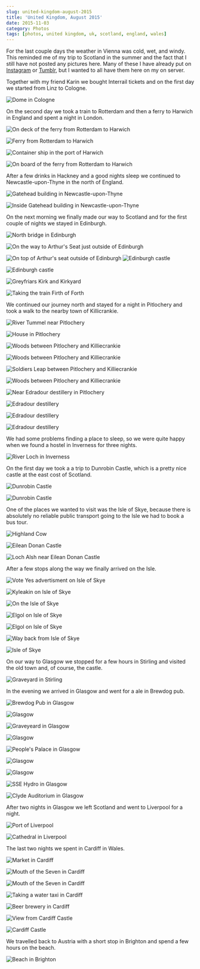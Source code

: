 ```yaml
---
slug: united-kingdom-august-2015
title: 'United Kingdom, August 2015'
date: 2015-11-03
category: Photos
tags: [photos, united kingdom, uk, scotland, england, wales]
---
```


For the last couple days the weather in Vienna was cold, wet, and windy. This reminded me of my trip to Scotland in the summer and the fact that I still have not posted any pictures here. Many of these I have already put on [Instagram](https://www.instagram.com/florian_/) or [Tumblr](http://42reasons.com), but I wanted to all have them here on my on server.

Together with my friend Karin we bought Interrail tickets and on the first day we started from Linz to Cologne.

![Dome in Cologne](IMG_0194.jpg)

On the second day we took a train to Rotterdam and then a ferry to Harwich in England and spent a night in London.

![On deck of the ferry from Rotterdam to Harwich](IMG_0183.jpg)

![Ferry from Rotterdam to Harwich](IMG_0186.jpg)

![Container ship in the port of Harwich](IMG_0189.jpg)

![On board of the ferry from Rotterdam to Harwich](IMG_0192.jpg)

After a few drinks in Hackney and a good nights sleep we continued to Newcastle-upon-Thyne in the north of England.

![Gatehead building in Newcastle-upon-Thyne](IMG_0180.jpg)

![Inside Gatehead building in Newcastle-upon-Thyne](IMG_0193.jpg)

On the next morning we finally made our way to Scotland and for the first couple of nights we stayed in Edinburgh.

![North bridge in Edinburgh](IMG_0197.jpg)

![On the way to Arthur's Seat just outside of Edinburgh](IMG_0201.jpg)

![On top of Arthur's seat outside of Edinburgh](IMG_0203.jpg)
![Edinburgh castle](IMG_0211.jpg)

![Edinburgh castle](IMG_0212.jpg)

![Greyfriars Kirk and Kirkyard](IMG_0213.jpg)

![Taking the train Firth of Forth](IMG_0216.jpg)

We continued our journey north and stayed for a night in Pitlochery and took a walk to the nearby town of Killicrankie.

![River Tummel near Pitlochery](IMG_0217.jpg)

![House in Pitlochery](IMG_0218.jpg)

![Woods between Pitlochery and Killiecrankie](IMG_0220.jpg)

![Woods between Pitlochery and Killiecrankie](IMG_0221.jpg)

![Soldiers Leap between Pitlochery and Killiecrankie](IMG_0222.jpg)

![Woods between Pitlochery and Killiecrankie](IMG_0224.jpg)

![Near Edradour destillery in Pitlochery](IMG_0226.jpg)

![Edradour destillery](IMG_0227.jpg)

![Edradour destillery](IMG_0228.jpg)

![Edradour destillery](IMG_0229.jpg)

We had some problems finding a place to sleep, so we were quite happy when we found a hostel in Inverness for three nights.

![River Loch in Inverness](IMG_0230.jpg)

On the first day we took a a trip to Dunrobin Castle, which is a pretty nice castle at the east cost of Scotland.

![Dunrobin Castle](IMG_0233.jpg)

![Dunrobin Castle](IMG_0234.jpg)

One of the places we wanted to visit was the Isle of Skye, because there is absolutely no reliable public transport going to the Isle we had to book a bus tour.

![Highland Cow](IMG_0239.jpg)

![Eilean Donan Castle](IMG_0241.jpg)

![Loch Alsh near Eilean Donan Castle](IMG_0242.jpg)

After a few stops along the way we finally arrived on the Isle.

![Vote Yes advertisment on Isle of Skye](IMG_0243.jpg)

![Kyleakin on Isle of Skye](IMG_0244.jpg)

![On the Isle of Skye](IMG_0246.jpg)

![Elgol on Isle of Skye](IMG_0247.jpg)

![Elgol on Isle of Skye](IMG_0249.jpg)

![Way back from Isle of Skye](IMG_0250.jpg)

![Isle of Skye](IMG_0253.jpg)

On our way to Glasgow we stopped for a few hours in Stirling and visited the old town and, of course, the castle.

![Graveyard in Stirling](IMG_0255.jpg)

In the evening we arrived in Glasgow and went for a ale in Brewdog pub.

![Brewdog Pub in Glasgow](IMG_0260.jpg)

![Glasgow](IMG_0262.jpg)

![Graveyeard in Glasgow](IMG_0263.jpg)

![Glasgow](IMG_0265.jpg)

![People's Palace in Glasgow](IMG_0266.jpg)

![Glasgow](IMG_0267.jpg)

![Glasgow](IMG_0268.jpg)

![SSE Hydro in Glasgow](IMG_0269.jpg)

![Clyde Auditorium in Glasgow](IMG_0270.jpg)

After two nights in Glasgow we left Scotland and went to Liverpool for a night.

![Port of Liverpool](IMG_0271.jpg)

![Cathedral in Liverpool](IMG_0273.jpg)

The last two nights we spent in Cardiff in Wales.

![Market in Cardiff](IMG_0276.jpg)

![Mouth of the Seven in Cardiff](IMG_0279.jpg)

![Mouth of the Seven in Cardiff](IMG_0280.jpg)

![Taking a water taxi in Cardiff](IMG_0281.jpg)

![Beer brewery in Cardiff](IMG_0282.jpg)

![View from Cardiff Castle](IMG_0283.jpg)

![Cardiff Castle](IMG_0285.jpg)

We travelled back to Austria with a short stop in Brighton and spend a few hours on the beach.

![Beach in Brighton](IMG_0286.jpg)
